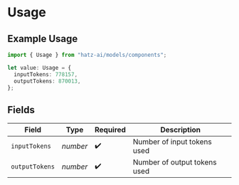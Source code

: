 # Usage

## Example Usage

```typescript
import { Usage } from "hatz-ai/models/components";

let value: Usage = {
  inputTokens: 778157,
  outputTokens: 870013,
};
```

## Fields

| Field                        | Type                         | Required                     | Description                  |
| ---------------------------- | ---------------------------- | ---------------------------- | ---------------------------- |
| `inputTokens`                | *number*                     | :heavy_check_mark:           | Number of input tokens used  |
| `outputTokens`               | *number*                     | :heavy_check_mark:           | Number of output tokens used |